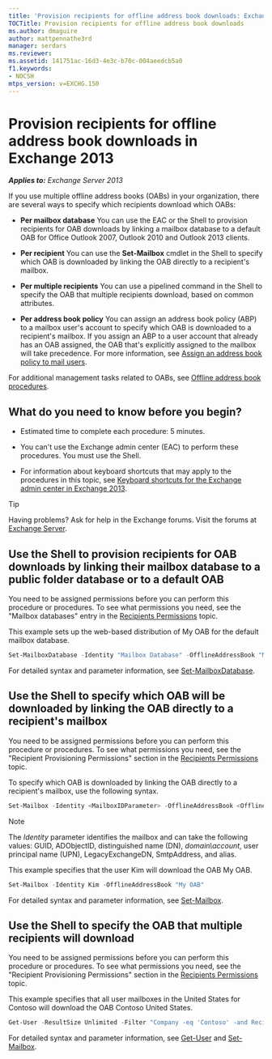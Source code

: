 ```yaml
---
title: 'Provision recipients for offline address book downloads: Exchange 2013 Help'
TOCTitle: Provision recipients for offline address book downloads
ms.author: dmaguire
author: mattpennathe3rd
manager: serdars
ms.reviewer:
ms.assetid: 141751ac-16d3-4e3c-b70c-004aeedcb5a0
f1.keywords:
- NOCSH
mtps_version: v=EXCHG.150
---
```


# Provision recipients for offline address book downloads in Exchange 2013

_**Applies to:** Exchange Server 2013_

If you use multiple offline address books (OABs) in your organization, there are several ways to specify which recipients download which OABs:

- **Per mailbox database** You can use the EAC or the Shell to provision recipients for OAB downloads by linking a mailbox database to a default OAB for Office Outlook 2007, Outlook 2010 and Outlook 2013 clients.

- **Per recipient** You can use the **Set-Mailbox** cmdlet in the Shell to specify which OAB is downloaded by linking the OAB directly to a recipient's mailbox.

- **Per multiple recipients** You can use a pipelined command in the Shell to specify the OAB that multiple recipients download, based on common attributes.

- **Per address book policy** You can assign an address book policy (ABP) to a mailbox user's account to specify which OAB is downloaded to a recipient's mailbox. If you assign an ABP to a user account that already has an OAB assigned, the OAB that's explicitly assigned to the mailbox will take precedence. For more information, see [Assign an address book policy to mail users](assign-an-address-book-policy-to-mail-users-exchange-2013-help.md).

For additional management tasks related to OABs, see [Offline address book procedures](offline-address-book-procedures-exchange-2013-help.md).

## What do you need to know before you begin?

- Estimated time to complete each procedure: 5 minutes.

- You can't use the Exchange admin center (EAC) to perform these procedures. You must use the Shell.

- For information about keyboard shortcuts that may apply to the procedures in this topic, see [Keyboard shortcuts for the Exchange admin center in Exchange 2013](keyboard-shortcuts-in-the-exchange-admin-center-2013-help.md).

> [!TIP]
> Having problems? Ask for help in the Exchange forums. Visit the forums at [Exchange Server](https://go.microsoft.com/fwlink/p/?linkId=60612).

## Use the Shell to provision recipients for OAB downloads by linking their mailbox database to a public folder database or to a default OAB

You need to be assigned permissions before you can perform this procedure or procedures. To see what permissions you need, see the "Mailbox databases" entry in the [Recipients Permissions](recipients-permissions-exchange-2013-help.md) topic.

This example sets up the web-based distribution of My OAB for the default mailbox database.

```powershell
Set-MailboxDatabase -Identity "Mailbox Database" -OfflineAddressBook "My OAB"
```

For detailed syntax and parameter information, see [Set-MailboxDatabase](https://docs.microsoft.com/powershell/module/exchange/set-mailboxdatabase).

## Use the Shell to specify which OAB will be downloaded by linking the OAB directly to a recipient's mailbox

You need to be assigned permissions before you can perform this procedure or procedures. To see what permissions you need, see the "Recipient Provisioning Permissions" section in the [Recipients Permissions](recipients-permissions-exchange-2013-help.md) topic.

To specify which OAB is downloaded by linking the OAB directly to a recipient's mailbox, use the following syntax.

```powershell
Set-Mailbox -Identity <MailboxIDParameter> -OfflineAddressBook <OfflineAddressBookIdParameter>
```

> [!NOTE]
> The _Identity_ parameter identifies the mailbox and can take the following values: GUID, ADObjectID, distinguished name (DN), _domain\account_, user principal name (UPN), LegacyExchangeDN, SmtpAddress, and alias.

This example specifies that the user Kim will download the OAB My OAB.

```powershell
Set-Mailbox -Identity Kim -OfflineAddressBook "My OAB"
```

For detailed syntax and parameter information, see [Set-Mailbox](https://docs.microsoft.com/powershell/module/exchange/set-mailbox).

## Use the Shell to specify the OAB that multiple recipients will download

You need to be assigned permissions before you can perform this procedure or procedures. To see what permissions you need, see the "Recipient Provisioning Permissions" section in the [Recipients Permissions](recipients-permissions-exchange-2013-help.md) topic.

This example specifies that all user mailboxes in the United States for Contoso will download the OAB Contoso United States.

```powershell
Get-User -ResultSize Unlimited -Filter "Company -eq 'Contoso' -and RecipientType -eq 'UserMailbox'" | Where { $_.CountryOrRegion -eq "United States"} | Set-Mailbox -OfflineAddressBook "Contoso United States"
```

For detailed syntax and parameter information, see [Get-User](https://docs.microsoft.com/powershell/module/exchange/get-user) and [Set-Mailbox](https://docs.microsoft.com/powershell/module/exchange/set-mailbox).
